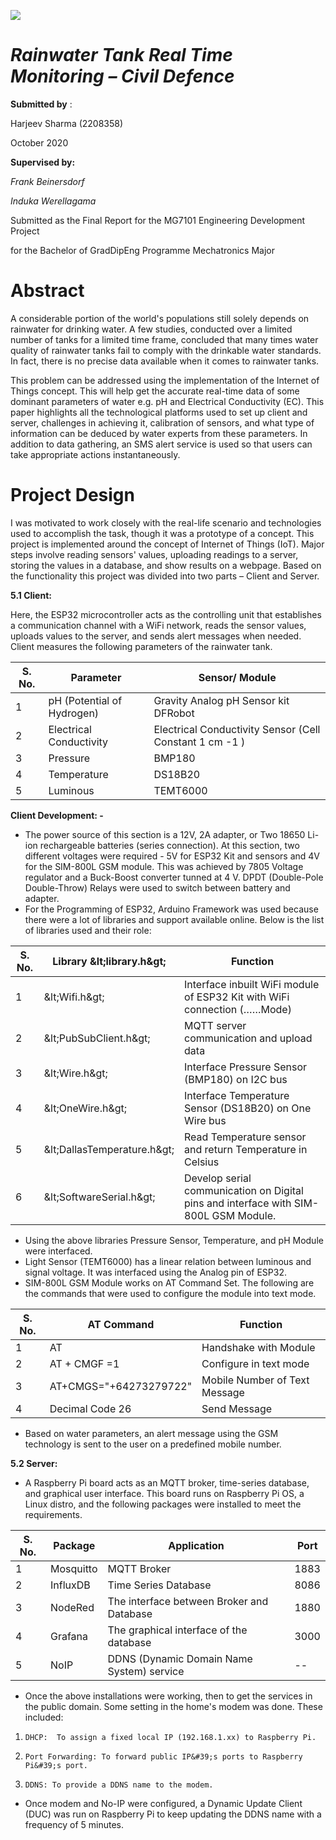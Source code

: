 ![](RackMultipart20201111-4-iavl9m_html_1968544ca5893979.png)

# _Rainwater Tank Real Time Monitoring – Civil Defence_

**Submitted by** :

Harjeev Sharma (2208358)

October 2020

**Supervised by:**

_Frank Beinersdorf_

_Induka Werellagama_

Submitted as the Final Report for the MG7101 Engineering Development Project

for the Bachelor of GradDipEng Programme Mechatronics Major

# Abstract

A considerable portion of the world&#39;s populations still solely depends on rainwater for drinking water. A few studies, conducted over a limited number of tanks for a limited time frame, concluded that many times water quality of rainwater tanks fail to comply with the drinkable water standards. In fact, there is no precise data available when it comes to rainwater tanks.

This problem can be addressed using the implementation of the Internet of Things concept. This will help get the accurate real-time data of some dominant parameters of water e.g. pH and Electrical Conductivity (EC). This paper highlights all the technological platforms used to set up client and server, challenges in achieving it, calibration of sensors, and what type of information can be deduced by water experts from these parameters. In addition to data gathering, an SMS alert service is used so that users can take appropriate actions instantaneously.

# Project Design

I was motivated to work closely with the real-life scenario and technologies used to accomplish the task, though it was a prototype of a concept. This project is implemented around the concept of Internet of Things (IoT). Major steps involve reading sensors&#39; values, uploading readings to a server, storing the values in a database, and show results on a webpage. Based on the functionality this project was divided into two parts – Client and Server.

**5.1 Client:**

Here, the ESP32 microcontroller acts as the controlling unit that establishes a communication channel with a WiFi network, reads the sensor values, uploads values to the server, and sends alert messages when needed. Client measures the following parameters of the rainwater tank.

| **S. No.** | **Parameter** | **Sensor/ Module** |
| --- | --- | --- |
| 1 | pH (Potential of Hydrogen) | Gravity Analog pH Sensor kit DFRobot |
| 2 | Electrical Conductivity | Electrical Conductivity Sensor (Cell Constant 1 cm -1 ) |
| 3 | Pressure | BMP180 |
| 4 | Temperature | DS18B20 |
| 5 | Luminous | TEMT6000 |

**Client Development: -**

- The power source of this section is a 12V, 2A adapter, or Two 18650 Li-ion rechargeable batteries (series connection). At this section, two different voltages were required - 5V for ESP32 Kit and sensors and 4V for the SIM-800L GSM module. This was achieved by 7805 Voltage regulator and a Buck-Boost converter tunned at 4 V. DPDT (Double-Pole Double-Throw) Relays were used to switch between battery and adapter.
- For the Programming of ESP32, Arduino Framework was used because there were a lot of libraries and support available online. Below is the list of libraries used and their role:

| **S. No.** | **Library \&lt;library.h\&gt;** | **Function** |
| --- | --- | --- |
| 1 | \&lt;Wifi.h\&gt; | Interface inbuilt WiFi module of ESP32 Kit with WiFi connection (……Mode) |
| 2 | \&lt;PubSubClient.h\&gt; | MQTT server communication and upload data |
| 3 | \&lt;Wire.h\&gt; | Interface Pressure Sensor (BMP180) on I2C bus |
| 4 | \&lt;OneWire.h\&gt; | Interface Temperature Sensor (DS18B20) on One Wire bus |
| 5 | \&lt;DallasTemperature.h\&gt; | Read Temperature sensor and return Temperature in Celsius |
| 6 | \&lt;SoftwareSerial.h\&gt; | Develop serial communication on Digital pins and interface with SIM-800L GSM Module. |

- Using the above libraries Pressure Sensor, Temperature, and pH Module were interfaced.
- Light Sensor (TEMT6000) has a linear relation between luminous and signal voltage. It was interfaced using the Analog pin of ESP32.
- SIM-800L GSM Module works on AT Command Set. The following are the commands that were used to configure the module into text mode.

| **S. No.** | **AT Command** | **Function** |
| --- | --- | --- |
| 1 | AT | Handshake with Module |
| 2 | AT + CMGF =1 | Configure in text mode |
| 3 | AT+CMGS=&quot;+64273279722&quot; | Mobile Number of Text Message |
| 4 | Decimal Code 26 | Send Message |

- Based on water parameters, an alert message using the GSM technology is sent to the user on a predefined mobile number.

**5.2 Server:**

- A Raspberry Pi board acts as an MQTT broker, time-series database, and graphical user interface. This board runs on Raspberry Pi OS, a Linux distro, and the following packages were installed to meet the requirements.

| **S. No.** | **Package** | **Application** | **Port** |
| --- | --- | --- | --- |
| 1 | Mosquitto | MQTT Broker | 1883 |
| 2 | InfluxDB | Time Series Database | 8086 |
| 3 | NodeRed | The interface between Broker and Database | 1880 |
| 4 | Grafana | The graphical interface of the database | 3000 |
| 5 | NoIP | DDNS (Dynamic Domain Name System) service | -- |

- Once the above installations were working, then to get the services in the public domain. Some setting in the home&#39;s modem was done. These included:

1.     DHCP:  To assign a fixed local IP (192.168.1.xx) to Raspberry Pi.

2.     Port Forwarding: To forward public IP&#39;s ports to Raspberry Pi&#39;s port.

3.     DDNS: To provide a DDNS name to the modem.

- Once modem and No-IP were configured, a Dynamic Update Client (DUC) was run on Raspberry Pi to keep updating the DDNS name with a frequency of 5 minutes.




